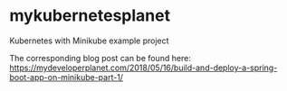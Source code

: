 # mykubernetesplanet
Kubernetes with Minikube example project

The corresponding blog post can be found here: https://mydeveloperplanet.com/2018/05/16/build-and-deploy-a-spring-boot-app-on-minikube-part-1/

